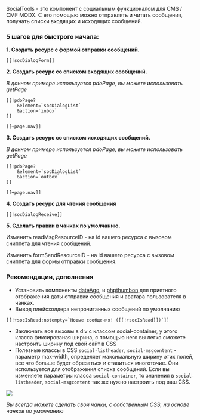 SocialTools -  это компонент с социальным функционалом для CMS / CMF MODX.
С его помощью можно отправлять и читать сообщения, получать списки входящих и исходящих сообщений.

### 5 шагов для быстрого начала:

**1. Создать ресурс с формой отправки сообщений.**

```
[[!socDialogForm]]
```
**2. Создать ресурс со списком входящих сообщений.**

*В данном примере используется pdoPage, вы можете использовать getPage*

```
[[!pdoPage?
	&element=`socDialogList`
	&action=`inbox`
]]

[[+page.nav]]
```

**3. Создать ресурс со списком исходящих сообщений.**

*В данном примере используется pdoPage, вы можете использовать getPage*

```
[[!pdoPage?
	&element=`socDialogList`
	&action=`outbox`
]]

[[+page.nav]]
```

**4. Создать ресурс для чтения сообщения**

```
[[!socDialogReceive]]
```

**5. Сделать правки в чанках по умолчанию.**

Изменить readMsgResourceID - на id вашего ресурса с вызовом сниппета для чтения сообщений.

Изменить formSendResourceID - на id вашего ресурса с вызовом сниппета для формы отправки сообщения.

### Рекомендации, дополнения

* Установить компоненты [dateAgo][0], и [phpthumbon][1] для приятного отображения даты отправки сообщения и аватара пользователя в чанках.
* Вывод плейсхолдера непрочитанных сообщений по умолчанию
```
[[!+socIsRead:notempty=`Новые сообщения! ([[!+socIsRead]])`]]
```
* Заключать все вызовы в div с классом social-container, у этого класса фиксированая ширина, с помощью него вы легко сможете настроить ширину под свой сайт в CSS
* Полезные классы в CSS `social-listheader`, `social-msgcontent` - параметр max-width, определяет максимальную ширину этих полей, все что больше будет обрезаться и ставиться многоточие.
Они используется для отображения списка сообщений.
Если вы изменяете параметры класса `social-container`, то значения в `social-listheader`, `social-msgcontent` так же нужно настроить под ваш CSS.

[![](http://file.modx.pro/files/c/2/c/c2ca21272e774ac13d6c9d7bcaaa9bc1s.jpg)](http://file.modx.pro/files/c/2/c/c2ca21272e774ac13d6c9d7bcaaa9bc1.jpg)

*Вы всегда можете сделать свои чанки, с собственным CSS, на основе чанков по умолчанию*

[0]: http://store.simpledream.ru/dateago
[1]: http://modx.com/extras/package/phpthumbon